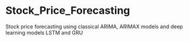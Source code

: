 # Stock_Price_Forecasting
Stock price forecasting using classical ARIMA, ARIMAX models and deep learning models LSTM and GRU
